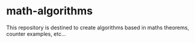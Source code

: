 # math-algorithms
This repository is destined to create algorithms based in maths theorems, counter examples, etc...
